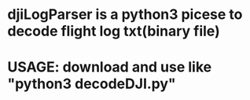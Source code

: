 # djiLogParser is a python3 picese to decode flight log txt(binary file)
# USAGE: download and use like "python3 decodeDJI.py"
